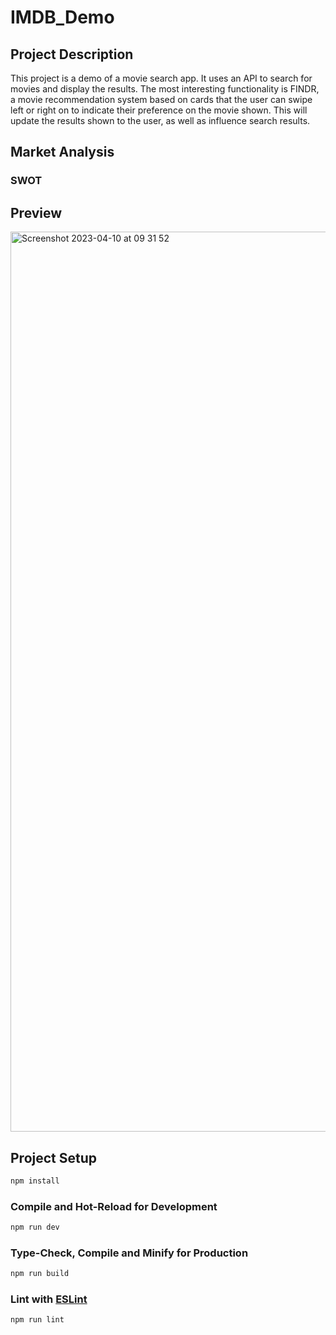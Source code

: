 # IMDB_Demo

## Project Description

This project is a demo of a movie search app. It uses an API to search for movies and display the results. The most
interesting functionality is FINDR, a movie recommendation system based on cards that the user can swipe left or right
on to indicate their preference on the movie shown. This will update the results shown to the user, as well as influence
search results.

## Market Analysis

### SWOT

## Preview

<img width="1440" alt="Screenshot 2023-04-10 at 09 31 52" src="https://user-images.githubusercontent.com/60442261/230851182-3b7f7a57-e85f-45ce-9a98-9940546618db.png">


## Project Setup

```sh
npm install
```

### Compile and Hot-Reload for Development

```sh
npm run dev
```

### Type-Check, Compile and Minify for Production

```sh
npm run build
```

### Lint with [ESLint](https://eslint.org/)

```sh
npm run lint
```
